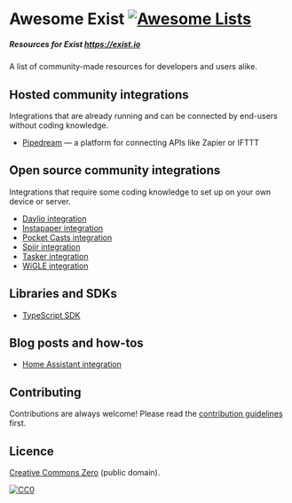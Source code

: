 # Awesome Exist [![Awesome Lists](https://srv-cdn.himpfen.io/badges/awesome-lists/awesomelists-flat.svg)](https://github.com/awesomelistsio/awesome)
##### Resources for Exist https://exist.io

A list of community-made resources for developers and users alike.

## Hosted community integrations
Integrations that are already running and can be connected by end-users without coding knowledge.
- [Pipedream](https://pipedream.com/apps/exist) — a platform for connecting APIs like Zapier or IFTTT

## Open source community integrations
Integrations that require some coding knowledge to set up on your own device or server.
- [Daylio integration](https://github.com/mlindgren/exist-util)
- [Instapaper integration](https://codeberg.org/da/exist.io-instapaper/src/branch/main#readme)
- [Pocket Casts integration](https://codeberg.org/da/exist.io-pocketcasts#readme)
- [Spiir integration](https://codeberg.org/da/exist.io-spiir#readme)
- [Tasker integration](https://taskernet.com/shares/?user=AS35m8n%2Blz7V5GivIAiZTHwPCWozuafQnBqauu1crKGLQK89d0yC6Jri8r6DObD9h2WWNva3&id=Project%3AExist+API)
- [WiGLE integration](https://codeberg.org/da/exist.io-wigle#readme)

## Libraries and SDKs
- [TypeScript SDK](https://github.com/leonschreiber96/exist-sdk-typescript)

## Blog posts and how-tos
- [Home Assistant integration](https://posts.oztamir.com/syncing-home-assistant-states-to-exist_io/)

## Contributing
Contributions are always welcome! Please read the [contribution guidelines](contributing.md) first.

## Licence
[Creative Commons Zero](LICENSE) (public domain).

[![CC0](https://licensebuttons.net/p/zero/1.0/88x31.png)](http://creativecommons.org/publicdomain/zero/1.0/)
